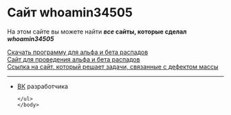 
<html>
	<head>
		<title>Сайт whoamin34505</title>
		<meta charset="utf-8">	
		<link rel="shortcut icon" href="https://w7.pngwing.com/pngs/165/985/png-transparent-atomic-theory-carbon-atomic-mass-chemical-element-atom-symmetry-chemistry-subatomic-particle.png"/>
	</head>
	<body>
		<h1>Сайт whoamin34505</h1>
	<p>На этом сайте вы можете найти <b><em>все</em> сайты, которые сделал <em>whoamin34505</em></b></p>
	<a href="https://github.com/whoamin34505/app/raw/main/Raspad.exe">Скачать программу для альфа и бета распадов</a>
	<br> <!-- нужно для переноса строки -->
	<a href="https://whoamin34505.github.io/raspweb/">Сайт для проведения альфа и бета распадов</a>
	<br>
	<a href="https://whoamin34505.github.io/web/">Ссылка на сайт, который решает задачи, связанные с дефектом массы</a>
	<hr>
	<ul>
		<li><a href="https://vk.com/whoamin">ВК</a> разработчика</li>

	</ul> 
	</body>
</html>
